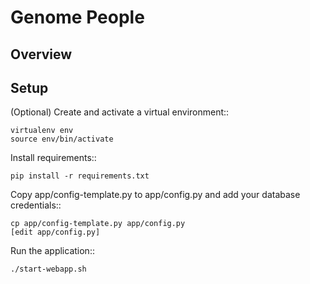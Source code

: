 # Genome People



## Overview


## Setup

(Optional) Create and activate a virtual environment::

    virtualenv env
    source env/bin/activate

Install requirements::

    pip install -r requirements.txt

Copy app/config-template.py to app/config.py and add your database credentials::

    cp app/config-template.py app/config.py
    [edit app/config.py]

Run the application::

    ./start-webapp.sh

